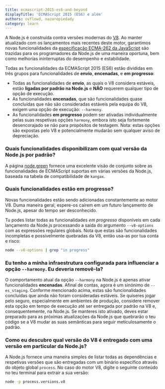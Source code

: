 ```yaml
---
title: ecmascript-2015-es6-and-beyond
displayTitle: 'ECMAScript 2015 (ES6) e além'
authors: ovflowd, nazarepiedady
category: learn
---
```


A Node.js é construída contra versões modernas do [V8](https://v8.dev/). Ao manter atualizado com os lançamentos mais recentes deste motor, garantimos novas funcionalidades da [especificação ECMA-262 da JavaScript](http://www.ecma-international.org/publications/standards/Ecma-262.htm) são trazidas para os programadores da Node.js de uma maneira oportuna, bem como melhorias ininterruptas do desempenho e estabilidade.

Todas as funcionalidades da ECMAScript 2015 (ES6) estão divididas em três grupos para funcionalidades de **envio**, **encenadas**, e **em progresso**:

* Todas as funcionalidades de **envio**, as quais o V8 considera estáveis, estão **ligadas por padrão na Node.js** e **NÃO** requerem qualquer tipo de opção de execução.
* As funcionalidades **encenadas**, que são funcionalidades quase concluídas que não são consideradas estáveis pela equipa do V8, exigem uma opção de execução: `--harmony`.
* As funcionalidades **em progresso** podem ser ativadas individualmente pelas suas respetivas opções `harmony`, embora isto seja fortemente desencorajado se não para propósitos de testagem. Nota: estas opções são expostas pelo V8 e potencialmente mudarão sem qualquer aviso de depreciação.

### Quais funcionalidades disponibilizam com qual versão da Node.js por padrão?

A página [node.green](https://node.green/) fornece uma excelente visão de conjunto sobre as funcionalidades de ECMAScript suportas em várias versões da Node.js, baseada na tabela de compatibilidade de `kangax`.

### Quais funcionalidades estão em progresso?

Novas funcionalidades estão sendo adicionadas constantemente ao motor V8. Duma maneira geral, espere-os caírem em um futuro lançamento de Node.js, apesar do tempo ser desconhecido.

Tu podes listar todas as funcionalidades _em progresso_ disponíveis em cada lançamento da Node.js processando a saída do argumento `--v8-options` com as expressões regulares globais. Nota que estas são funcionalidades incompletas e possivelmente quebradas da V8, então usa-as por tua conta e risco:

```bash
node --v8-options | grep "in progress"
```

### Eu tenho a minha infraestrutura configurada para influenciar a opção `--harmony`. Eu deveria removê-la?

O comportamento atual da opção `--harmony` na Node.js é apenas ativar funcionalidades **encenadas**. Afinal de contas, agora é um sinónimo de `--es_staging`. Conforme mencionado acima, estas são funcionalidades concluídas que ainda não foram consideradas estáveis. Se quiseres jogar pelo seguro, especialmente em ambientes de produção, considere remover esta opção em tempo de execução até ser entregada por padrão na V8 e, consequentemente, na Node.js. Se manteres isto ativado, deves estar preparado para as próximas atualizações da Node.js que quebrarão o teu código se a V8 mudar as suas semânticas para seguir meticulosamente o padrão.

### Como eu descubro qual versão do V8 é entregado com uma versão em particular da Node.js?

A Node.js fornece uma maneira simples de listar todas as dependências e respetivas versões que são entregadas com um binário específico através do objeto global `process`. No caso do motor V8, digite o seguinte conteúdo no teu terminal para extrair a sua versão:

```bash
node -p process.versions.v8
```
